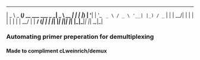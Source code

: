 ____       _                    ____       _ 
|  _ \ _ __(_)_ __ ___   ___ _ _|  _ \ __ _| |
| |_) | '__| | '_ ` _ \ / _ \ '__| |_) / _` | |
|  __/| |  | | | | | | |  __/ |  |  __/ (_| | |
|_|   |_|  |_|_| |_| |_|\___|_|  |_|   \__,_|_|


### Automating primer preperation for demultiplexing
#### Made to compliment cLweinrich/demux


